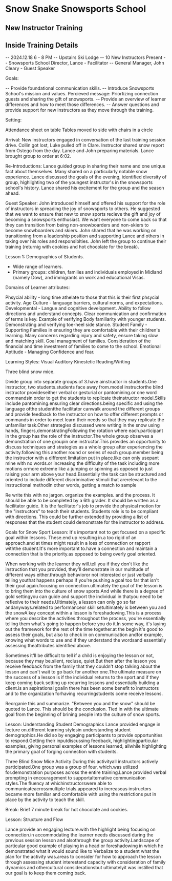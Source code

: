 # Snow Snake Snowsports School
## New Instructor Training
## Inside Training Details

-- 2024.12.18 6 - 8 PM
-- Upstairs Ski Lodge
-- 10 New Instructors Present
-- Snowsports School Director, Lance - Facilitator
-- General Manager, John Cleary - Guest Speaker

Goals:

-- Provide foundational communication skills.
-- Introduce Snowsports School's mission and values. Percieved message: Priortizing connection guests and sharing the gift of snowsports.
-- Provide an overview of learner differences and how to meet those differences.
-- Answer questions and provide support for new instructors as they move through the training.
 

Setting:

Attendance sheet on table
Tables moved to side with chairs in a circle

Arrival: New instructors engaged in conversation of the last training session drive. Collin got lost, Luke pulled off in Clare. Instructor shared snow report from Ostego from the day. Lance and John preparing materials. Lance brought group to order at 6:02.

Re-Introductions: Lance guided group in sharing their name and one unique fact about themselves. Many shared on a particularly notable snow experience. Lance discussed the goals of the evening, identified diversity of group, highlighting two of the youngest instructor's in the snowsports school's history. Lance shared his excitement for the group and the season ahead. 

Guest Speaker: John introduced himself and offered his support for the role of instructors in spreading the joy of snowsports to others. He suggested that we want to ensure that new to snow sports recieve the gift and joy of becoming a snowsports enthusiast. We want everyone to come back so that they can transition from being non-snowboarders and non-skiers to become  snowboarders and skiers. John shared that he was working on transitioning from a leadership position and supporting Lance and others in taking over his roles and responsiblties. John left the group to continue their training (returnig with cookies and hot chocolate for the break).

Lesson 1: Demographics of Students.

- Wide range of learners. 
- Primary groups: children, families and individuals employed in Midland (namely Dow), and immigrants on work and educational Visas. 

Domains of Learner attributes:

Phsycial ability - long time athelate to those that this is their first phsycial activity. 
Age 
Culture - language barriers, cultural norms, and expectations.
Developmental - Langue and cognitive development. Ability to follow directions and understand concepts. Clear communication and confirmation of terms is key. Example of verifying Body familiarity with younger students. Demonstrating and verifying toe-heel side stance.
Student Family - Supporting Families in ensuring they are comfortable with their children's learning. Many concerns regarding injury and safety, ensure taking slow and matching skill. Goal managment of families. Consideration of the financial and time investment of families to come to the school.
Emotional Aptitude - Managing Confidence and fear.

Learning Styles:
Visual Auditory Kinestetic Reading/Writing


Three blind snow mice.

Divide group into separate groups.of 3.have ainstructor in students.One instructor, two students.students face away from.model instructorthe blind instructor provideseither verbal or gesturial or pantomining.or one word commandsin order to get the students to replicate theinstructor model.Skills include pantomining.ensuring clear directions.being specific and using the language ofthe studentthe facilitator canwalk around the different groups and provide feedback to the instructor on how to offer different prompts or commands in order to meet learn their needs so that they may replicate the unfamiliar task.Other strategies discussed were writing in the snow using hands, fingers,demonstratingFollowing the rotation where each.participant in the group has the role of the instructor.The whole group observes a demonstration of one groupin one instructor.This provides an opportunity to discuss techniques and strategies as a whole group after experiencing the activity.following this another round or series of each group.member being the instructor with a different limitation put in place.like can only usepant mine with no words.or increasing the difficulty of the task including more motions ormore extreme like a jumping or spinning as opposed to just raising your arm above your head.Essentially the task can be structured and oriented to include different discriminative stimuli that arerelevant to the instructional methodIn other words, getting a match to sample

Re write this with no jargon. organize the examples. and the process. It should be able to be completed by a 6th grader. It should be written as a facilitator guide. It is the facilitator's job to provide the physical motion for the "instructors" to teach their students. Students role is to be compliant with directions. This could be further extended by providing a list of responses that the student could demonstrate for the instructor to address.


Goals for Snow Sport Lesson:
It's important not to get focused on a specific goal within lessons. These.end up resulting in.a too rigid of an approach.and at times might result in a loss of connection or rapport withthe student.It's more important to.have a connection and maintain a connection that is the priority.as opposed to being overly goal oriented.

When working with the learner they will.tell you if they don't like the instruction that you provided, they'll demonstrate in our multitude of different ways either.through behavioror not interested or just verbally telling youthat happens perhaps if you're pushing a goal too far that isn't their goal again.focusing on connection.ultimately the goal of the lesson is to bring them into the culture of snow sports.And while there is a degree of gold settingyou can guide and support the individual in thatyou need to be reflexive to their needs.Ultimately, a lesson can only go so far andanyways.related to performanceor skill setultimately is between you and the snowA key concept within a lesson is foreshadowing.This is a process where you describe the activities.throughout the process, you're essentially telling them what's going to happen before you do it.In some way, it's laying out the framework for the rest of the time together.at the begin it's good to assess their goals, but also to check in on communication andfor example, knowing what words to use and if they understand the wordsand essentially assessing theattributes identified above.

Sometimes it'll be difficult to tell if a child is enjoying the lesson or not, because they may be.silent, recluse, quiet.But then after the lesson you receive feedback from the family that they couldn't stop talking about the lesson and can't wait to go back for another one.The ultimate measure on the success of a lesson is if the individual returns to the sport.and if they keep coming back.setting up recurring lessons and essentially building a client.is an aspirational goalin there has been some benefit to instructors and to the organization forhaving recurringstudents come receive lessons.

Reorganie this and summarize. "Between you and the snow" should be quoted to Lance. This should be the conclusion. Tied in with the ultimate goal from the beginning of brining people into the culture of snow sports.

Lesson: Understanding Student Demographics
Lance provided engage in lecture on.different learning stylesin understanding student demographics.He did so by engaging participants to provide opportunities to respond.Getting their inputdiscussing feedback, highlightingparticular examples, giving personal examples of lessons learned, allwhile highlighting the primary goal of forging connection with students.


Three Blind Snow Mice Activity
During this activityall instructors actively participated.One group was a group of four, which.was utilized for.demonstration purposes across the entire training.Lance provided verbal prompting in encouragement to supportalternative communication styles.The fluency at whichinstructorswere able to communicateacrossmultiple trials.appeared to increaseas instructors became more familiar and comfortable with using the restrictions put in place by the activity to teach the skill.

Break: Brief 7 minute break for hot chocolate and cookies. 

Lesson: Structure and Flow

Lance provide an engaging lecture.with the highlight being focusing on connection.in accommodating the learner needs discussed during the previous session lesson and alsothrough the group activity.Landscape of particular good example of playing in a head or foreshadowing in which he demonstrated what it would sound like to Verbalize to a student what the plan for the activity was.areas to consider for how to approach the lesson through assessing student interestand capacity with consideration of family dynamics and othercultural considerationsbut ultimatelyit was instilled that our goal is to keep them coming back.